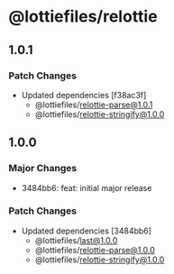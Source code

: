 # @lottiefiles/relottie

## 1.0.1

### Patch Changes

- Updated dependencies [f38ac3f]
  - @lottiefiles/relottie-parse@1.0.1
  - @lottiefiles/relottie-stringify@1.0.0

## 1.0.0

### Major Changes

- 3484bb6: feat: initial major release

### Patch Changes

- Updated dependencies [3484bb6]
  - @lottiefiles/last@1.0.0
  - @lottiefiles/relottie-parse@1.0.0
  - @lottiefiles/relottie-stringify@1.0.0

